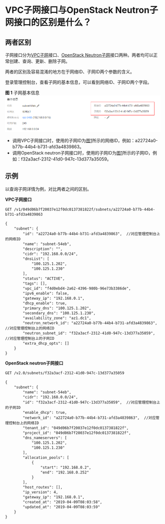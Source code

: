 # VPC子网接口与OpenStack Neutron子网接口的区别是什么？<a name="vpc_api_0005"></a>

## 两者区别<a name="section1965810513426"></a>

子网接口分为[VPC子网](子网.md)接口、[OpenStack Neutron子网](子网-1.md)接口两种。两者均可以正常创建、查询、更新、删除子网。

两者的区别及容易混淆的地方在于网络ID、子网ID两个参数的含义。

登录管理控制台，查看子网的基本信息，可以看到网络ID、子网ID两个字段。

**图 1**  子网基本信息<a name="fig719561173917"></a>  
![](figures/子网基本信息.png "子网基本信息")

-   调用VPC子网接口时，使用的子网ID为[图1](#fig719561173917)所示的网络ID，例如：a22724a0-b77b-44b4-b731-afd3a4839863。
-   调用OpenStack neutron子网接口时，使用的子网ID为[图1](#fig719561173917)所示的子网ID，例如：f32a3acf-2312-41d0-947c-13d377a35059。

## 示例<a name="section465342914437"></a>

以查询子网详情为例，对比两者之间的区别。

**VPC子网接口**

```
GET /v1/049d06b7f20037e12f0dc0137381822f/subnets/a22724a0-b77b-44b4-b731-afd3a4839863
```

```
{
    "subnet": {
        "id": "a22724a0-b77b-44b4-b731-afd3a4839863",  //对应管理控制台上的网络ID
        "name": "subnet-54eb",
        "description": "",
        "cidr": "192.168.0.0/24",
        "dnsList": [
            "100.125.1.202",
            "100.125.1.230"
        ],
        "status": "ACTIVE",
        "tags": [],
        "vpc_id": "f4d0ebd4-2a62-4396-980b-96e73b3386de",
        "ipv6_enable": false,
        "gateway_ip": "192.168.0.1",
        "dhcp_enable": true,
        "primary_dns": "100.125.1.202",
        "secondary_dns": "100.125.1.230",
        "availability_zone": "az1.dc1",
        "neutron_network_id": "a22724a0-b77b-44b4-b731-afd3a4839863",  //对应管理控制台上的网络ID
        "neutron_subnet_id": "f32a3acf-2312-41d0-947c-13d377a35059",  //对应管理控制台上的子网ID
        "extra_dhcp_opts": []
    }
}
```

**OpenStack neutron子网接口**

```
GET /v2.0/subnets/f32a3acf-2312-41d0-947c-13d377a35059
```

```
{
    "subnet": {
        "name": "subnet-54eb",
        "cidr": "192.168.0.0/24",
        "id": "f32a3acf-2312-41d0-947c-13d377a35059",  //对应管理控制台上的子网ID
        "enable_dhcp": true,
        "network_id": "a22724a0-b77b-44b4-b731-afd3a4839863",  //对应管理控制台上的网络ID
        "tenant_id": "049d06b7f20037e12f0dc0137381822f",
        "project_id": "049d06b7f20037e12f0dc0137381822f",
        "dns_nameservers": [
            "100.125.1.202",
            "100.125.1.230"
        ],
        "allocation_pools": [
            {
                "start": "192.168.0.2",
                "end": "192.168.0.252"
            }
        ],
        "host_routes": [],
        "ip_version": 4,
        "gateway_ip": "192.168.0.1",
        "created_at": "2019-04-09T08:03:58",
        "updated_at": "2019-04-09T08:03:59"
    }
}
```


